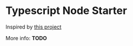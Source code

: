# Typescript Node Starter

Inspired by [this project](https://github.com/Microsoft/TypeScript-Node-Starter)

More info: **TODO**